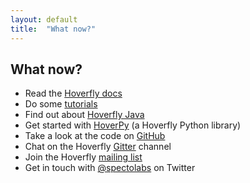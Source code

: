 ```yaml
---
layout: default
title:  "What now?"
---
```


<h2 id="what-now">What now?</h2> 

- Read the [Hoverfly docs](https://hoverfly.readthedocs.io/en/latest/)
- Do some [tutorials](https://hoverfly.readthedocs.io/en/latest/pages/tutorials/tutorials.html)
- Find out about [Hoverfly Java](https://hoverfly-java.readthedocs.io/en/latest/)
- Get started with [HoverPy](http://hoverpy.io) (a Hoverfly Python library)
- Take a look at the code on [GitHub](https://github.com/SpectoLabs/hoverfly)
- Chat on the Hoverfly [Gitter](https://gitter.im/SpectoLabs/hoverfly) channel
- Join the Hoverfly [mailing list](https://groups.google.com/a/specto.io/forum/#!forum/hoverfly) 
- Get in touch with [@spectolabs](https://twitter.com/spectolabs) on Twitter 
